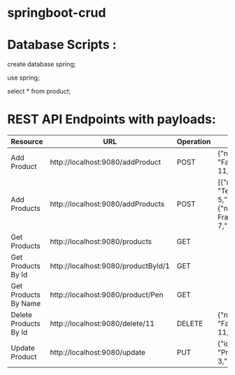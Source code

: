 # springboot-crud

# Database Scripts :
create database spring;

use spring;

select * from product;

# REST API Endpoints with payloads:
Resource | URL                                       | Operation                                                  | Paylaod                                                                            |
-------- |-------------------------------------------|------------------------------------------------------------|------------------------------------------------------------------------------------|
Add Product | http://localhost:9080/addProduct          | POST                                                       | {"name": "Fan","quantity": 11,"price": 800}                                                     
Add Products | http://localhost:9080/addProducts         | POST                                                       |  [{"name": "Tent","quantity": 5,"price": 250},{"name": "Photo Frame","quantity": 7,"price": 14}] 
Get Products | http://localhost:9080/products            | GET                                                        |
Get Products By Id | http://localhost:9080/productById/1       | GET                                                        |
Get Products By Name | http://localhost:9080/product/Pen         | GET |
Delete Products By Id| http://localhost:9080/delete/11           | DELETE | {"name": "Fan","quantity": 11,"price": 800}                
Update Product | http://localhost:9080/update              | PUT | {"id": 4,"name": "Projector","quantity": 3,"price": 999.0} 



